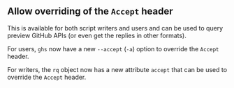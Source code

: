 ## Allow overriding of the `Accept` header

This is available for both script writers and users and can be used to query preview GitHub APIs (or even get the replies in other formats).

For users, `ghs` now have a new `--accept` (`-a`) option to override the `Accept` header.

For writers, the `rq` object now has a new attribute `accept` that can be used to override the `Accept` header.
